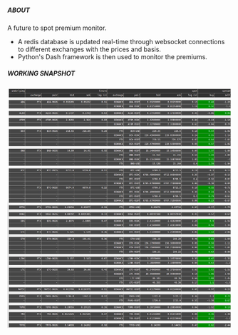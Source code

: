 ##### ABOUT  
A future to spot premium monitor.   
- A redis database is updated real-time through websocket connections to different exchanges with the prices and basis.
- Python's Dash framework is then used to monitor the premiums.

##### WORKING SNAPSHOT
![alt text](working_snapshot.jpeg "Title")
